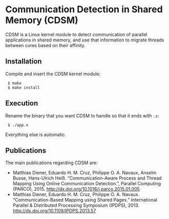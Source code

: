 # Communication Detection in Shared Memory (CDSM)

CDSM is a Linux kernel module to detect communication of parallel applications in shared memory, and use that information to migrate threads between cores based on their affinity.

## Installation
Compile and insert the CDSM kernel module:

     $ make
     $ make install
     
## Execution

Rename the binary that you want CDSM to handle so that it ends with ```.x```:

     $ ./app.x
     
Everything else is automatic.

## Publications

The main publications regarding CDSM are:

- Matthias Diener, Eduardo H. M. Cruz, Philippe O. A. Navaux, Anselm Busse, Hans-Ulrich Heiß. “Communication-Aware Process and Thread Mapping Using Online Communication Detection.”, Parallel Computing (PARCO), 2015. http://dx.doi.org/10.1016/j.parco.2015.01.005
- Matthias Diener, Eduardo H. M. Cruz, Philippe O. A. Navaux. “Communication-Based Mapping using Shared Pages.” International Parallel & Distributed Processing Symposium (IPDPS), 2013. http://dx.doi.org/10.1109/IPDPS.2013.57
